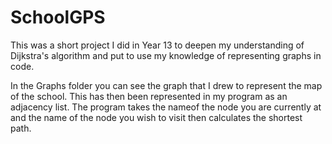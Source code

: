 # SchoolGPS

This was a short project I did in Year 13 to deepen my understanding of Dijkstra's algorithm and put to use my knowledge of representing graphs in code.

In the Graphs folder you can see the graph that I drew to represent the map of the school. This has then been represented in my program as an adjacency list. The program takes the nameof the node you are currently at and the name of the node you wish to visit then calculates the shortest path.
